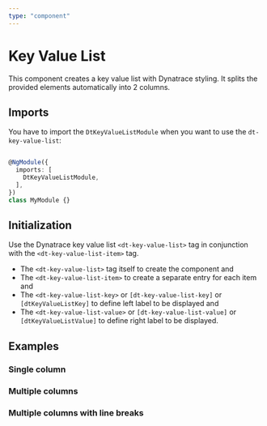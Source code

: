 ```yaml
---
type: "component"
---
```


# Key Value List

This component creates a key value list with Dynatrace styling. It splits the provided elements automatically into 2 columns.

## Imports

You have to import the `DtKeyValueListModule` when you want to use the `dt-key-value-list`:

```typescript

@NgModule({
  imports: [
    DtKeyValueListModule,
  ],
})
class MyModule {}

```

## Initialization

Use the Dynatrace key value list `<dt-key-value-list>` tag in conjunction with the `<dt-key-value-list-item>` tag.

* The `<dt-key-value-list>` tag itself to create the component and
* The `<dt-key-value-list-item>` to create a separate entry for each item and
* The `<dt-key-value-list-key>` or `[dt-key-value-list-key]` or `[dtKeyValueListKey]` to define left label to be displayed and
* The `<dt-key-value-list-value>` or `[dt-key-value-list-value]` or `[dtKeyValueListValue]` to define right label to be displayed.

## Examples

### Single column

<docs-source-example example="DefaultKeyValueListExampleComponent"></docs-source-example>

### Multiple columns

<docs-source-example example="MulticolumnKeyValueListExampleComponent" fullwidth="true"></docs-source-example>

### Multiple columns with line breaks

<docs-source-example example="LongtextKeyValueListExampleComponent" fullwidth="true"></docs-source-example>
